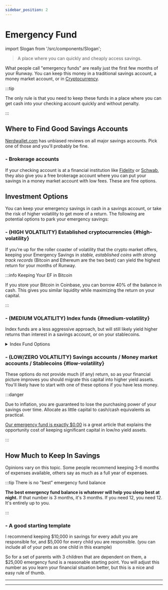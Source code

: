 ```yaml
---
sidebar_position: 2
---
```


# Emergency Fund

import Slogan from '/src/components/Slogan';

>A place where you can quickly and cheaply access savings.

What people call "emergency funds" are really just the first few months of your Runway. You can keep this money in a traditional savings account, a money market account, or in [Cryptocurrency](/investing/gen-z-investments/cryptocurrency.md). 

:::tip

The only rule is that you need to keep these funds in a place where you can get cash into your checking account quickly and without penalty.

:::

## Where to Find Good Savings Accounts

[Nerdwallet.com](https://www.nerdwallet.com/?trk=nw_gn_5.0) has unbiased reviews on all major savings accounts. Pick one of those and you'll probably be fine.

### - Brokerage accounts

If your checking account is at a financial institution like [Fidelity](https://www.fidelity.com/cash-management/fidelity-cash-management-account/overview) or [Schwab](https://www.schwab.com/checking), they also give you a free brokerage account where you can put your savings in a money market account with low fees. These are fine options.

## Investment Options

You can keep your emergency savings in cash in a savings account, or take the risk of higher volatility to get more of a return. The following are potential options to park your emergency savings:

### - (HIGH VOLATILITY) Established cryptocurrencies {#high-volatility}

If you're up for the roller coaster of volatility that the crypto market offers, keeping your Emergency Savings in *stable, established coins with strong track records* (Bitcoin and Ethereum are the two best) can yield the highest return for your months of Runway.

:::info Keeping Your EF in Bitcoin

If you store your Bitcoin in Coinbase, you can borrow 40% of the balance in cash. This gives you similar liquidity while maximizing the return on your capital.

:::

### - (MEDIUM VOLATILITY) Index funds {#medium-volatility}

Index funds are a less aggressive approach, but will still likely yield higher returns than interest in a savings account, or on your stablecoins.

<details>
  <summary>Index Fund Options</summary>

- [VTSAX](https://investor.vanguard.com/mutual-funds/profile/vtsax) from Vanguard is the best stock index fund.
- [VBTLX](https://investor.vanguard.com/mutual-funds/profile/VBTLX) from Vanguard is the best bond index fund.
>You will need a minimum investment of $3000 to invest in these funds.

</details>

### - (LOW/ZERO VOLATILITY) Savings accounts / Money market accounts / Stablecoins {#low-volatility}

These options do not provide much (if any) return, so as your financial picture improves you should migrate this capital into higher yield assets. You'll likely have to start with one of these options if you have less money. 

:::danger 

Due to inflation, you are guaranteed to lose the purchasing power of your savings over time. Allocate as little capital to cash/cash equivalents as practical.

[Our emergency fund is exactly $0.00](https://earlyretirementnow.com/2016/05/05/emergency-fund/) is a great article that explains the opportunity cost of keeping significant capital in low/no yield assets.

:::

## How Much to Keep In Savings

Opinions vary on this topic. Some people recommend keeping 3-6 months of expenses available, others say as much as a full year of expenses. 

:::tip There is no "best" emergency fund balance

**The best emergency fund balance is whatever will help you sleep best at night.** If that number is 3 months, it's 3 months. If you need 12, you need 12. It's entirely up to you.

:::

### - A good starting template

I recommend keeping $10,000 in savings for every adult you are responsible for, and $5,000 for every child you are responsible. (you can include all of your pets as one child in this example)

So for a set of parents with 3 children that are dependent on them, a $25,000 emergency fund is a reasonable starting point. You will adjust this number as you learn your financial situation better, but this is a nice and easy rule of thumb.

---
<Slogan/>

---